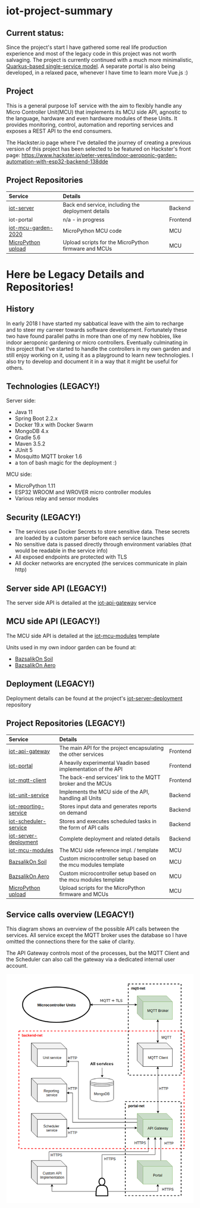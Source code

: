# iot-project-summary

## Current status:
Since the project's start I have gathered some real life production experience and most of the legacy code in this project was not worth salvaging.
The project is currently continued with a much more minimalistic, [Quarkus-based single-service model](https://github.com/tlvlp/iot-server/tree/dev/src/main/java/com/tlvlp/iot/server). 
A separate portal is also being developed, in a relaxed pace, whenever I have time to learn more Vue.js :)

## Project
This is a general purpose IoT service with the aim to flexibly handle any Micro Controller Unit(MCU) that implements its
MCU side API, agnostic to the language, hardware and even hardware modules of these Units. 
It provides monitoring, control, automation and reporting services and exposes a REST API to the end consumers.

The Hackster.io page where I've detailed the journey of creating a previous version of this project has been selected to be featured on Hackster's front page:
https://www.hackster.io/peter-veres/indoor-aeroponic-garden-automation-with-esp32-backend-138dde


## Project Repositories
| Service | Details | |
| :--- | :--- | :--- |
| [iot-server](https://github.com/tlvlp/iot-server) | Back end service, including the deployment details | Backend |
| iot-portal | n/a - in progress | Frontend | 
| [iot-mcu-garden-2020](https://github.com/tlvlp/iot-mcu-garden-2020) | MicroPython MCU code | MCU |
| [MicroPython upload](https://github.com/tlvlp/micropython-upload) | Upload scripts for the MicroPython firmware and MCUs | MCU |


# Here be Legacy Details and Repositories!

## History
In early 2018 I have started my sabbatical leave with the aim to recharge and to steer my carreer towards software development.
Fortunately these two have found parallel paths in more than one of my new hobbies, like indoor aeroponic gardening
or micro controllers. Eventually culminating in this project that I've started to handle the controllers in my own garden 
and still enjoy working on it, using it as a playground to learn new technologies.
I also try to develop and document it in a way that it might be useful for others.

## Technologies (LEGACY!)
Server side:
- Java 11
- Spring Boot 2.2.x
- Docker 19.x with Docker Swarm
- MongoDB 4.x
- Gradle 5.6
- Maven 3.5.2
- JUnit 5
- Mosquitto MQTT broker 1.6
- a ton of bash magic for the deployment :)

MCU side:
- MicroPython 1.11
- ESP32 WROOM and WROVER micro controller modules
- Various relay and sensor modules 

## Security (LEGACY!)
- The services use Docker Secrets to store sensitive data. These secrets are loaded by a custom parser before each service
launches
- No sensitive data is passed directly through environment variables (that would be readable in the service info)
- All exposed endpoints are protected with TLS
- All docker networks are encrypted (the services communicate in plain http)

## Server side API (LEGACY!)
The server side API is detailed at the [iot-api-gateway](https://github.com/tlvlp/iot-api-gateway) service

## MCU side API (LEGACY!)
The MCU side API is detailed at the [iot-mcu-modules](https://github.com/tlvlp/iot-mcu-modules) template

Units used in my own indoor garden can be found at:
- [BazsalikOn Soil](https://github.com/tlvlp/iot-mcu-bazsalikon-soil)
- [BazsalikOn Aero](https://github.com/tlvlp/iot-mcu-bazsalikon-aero)

## Deployment (LEGACY!)
Deployment details can be found at the project's [iot-server-deployment](https://github.com/tlvlp/iot-server-deployment) repository

## Project Repositories (LEGACY!)
| Service | Details | |
| :--- | :--- | :--- |
| [iot-api-gateway](https://github.com/tlvlp/iot-api-gateway) | The main API for the project encapsulating the other services| Frontend |
| [iot-portal](https://github.com/tlvlp/iot-portal) | A heavily experimental Vaadin based implementation of the API | Frontend | 
| [iot-mqtt-client](https://github.com/tlvlp/iot-mqtt-client) | The back-end services' link to the MQTT broker and the MCUs | Frontend | 
| [iot-unit-service](https://github.com/tlvlp/iot-unit-service) | Implements the MCU side of the API, handling all Units | Backend |
| [iot-reporting-service](https://github.com/tlvlp/iot-reporting-service) | Stores input data and generates reports on demand | Backend |
| [iot-scheduler-service](https://github.com/tlvlp/iot-scheduler-service) | Stores and executes scheduled tasks in the form of API calls | Backend |
| [iot-server-deployment](https://github.com/tlvlp/iot-server-deployment) | Complete deployment and related details | Backend |
| [iot-mcu-modules](https://github.com/tlvlp/iot-mcu-modules) | The MCU side reference impl. / template | MCU |
| [BazsalikOn Soil](https://github.com/tlvlp/iot-mcu-bazsalikon-soil) | Custom microcontroller setup based on the mcu modules template | MCU |
| [BazsalikOn Aero](https://github.com/tlvlp/iot-mcu-bazsalikon-aero) | Custom microcontroller setup based on the mcu modules template | MCU |
| [MicroPython upload](https://github.com/tlvlp/micropython-upload) | Upload scripts for the MicroPython firmware and MCUs | MCU |

## Service calls overview (LEGACY!)
This diagram shows an overview of the possible API calls between the services.
All service except the MQTT broker uses the database so I have omitted the connections there for the sake of clarity.

The API Gateway controls most of the processes, but the MQTT Client and the Scheduler can also call the gateway via a
dedicated internal user account.

![diagram](server_diagram.png)
